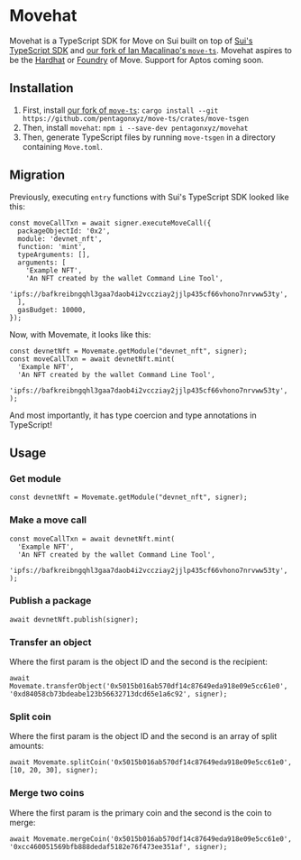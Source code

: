 # Movehat

Movehat is a TypeScript SDK for Move on Sui built on top of [Sui's TypeScript SDK](https://github.com/MystenLabs/sui/tree/main/sdk/typescript) and [our fork of Ian Macalinao's `move-ts`](https://github.com/pentagonxyz/move-ts). Movehat aspires to be the [Hardhat](https://hardhat.org/) or [Foundry](https://github.com/foundry-rs/foundry) of Move. Support for Aptos coming soon.

## Installation

1. First, install [our fork of `move-ts`](`https://github.com/pentagonxyz/move-ts`): `cargo install --git https://github.com/pentagonxyz/move-ts/crates/move-tsgen`
2. Then, install `movehat`: `npm i --save-dev pentagonxyz/movehat`
3. Then, generate TypeScript files by running `move-tsgen` in a directory containing `Move.toml`.

## Migration

Previously, executing `entry` functions with Sui's TypeScript SDK looked like this:

```
const moveCallTxn = await signer.executeMoveCall({
  packageObjectId: '0x2',
  module: 'devnet_nft',
  function: 'mint',
  typeArguments: [],
  arguments: [
    'Example NFT',
    'An NFT created by the wallet Command Line Tool',
    'ipfs://bafkreibngqhl3gaa7daob4i2vccziay2jjlp435cf66vhono7nrvww53ty',
  ],
  gasBudget: 10000,
});
```

Now, with Movemate, it looks like this:

```
const devnetNft = Movemate.getModule("devnet_nft", signer);
const moveCallTxn = await devnetNft.mint(
  'Example NFT',
  'An NFT created by the wallet Command Line Tool',
  'ipfs://bafkreibngqhl3gaa7daob4i2vccziay2jjlp435cf66vhono7nrvww53ty',
);
```

And most importantly, it has type coercion and type annotations in TypeScript!

## Usage

### Get module

```
const devnetNft = Movemate.getModule("devnet_nft", signer);
```

### Make a move call

```
const moveCallTxn = await devnetNft.mint(
  'Example NFT',
  'An NFT created by the wallet Command Line Tool',
  'ipfs://bafkreibngqhl3gaa7daob4i2vccziay2jjlp435cf66vhono7nrvww53ty',
);
```

### Publish a package

```
await devnetNft.publish(signer);
```

### Transfer an object

Where the first param is the object ID and the second is the recipient:

```
await Movemate.transferObject('0x5015b016ab570df14c87649eda918e09e5cc61e0', '0xd84058cb73bdeabe123b56632713dcd65e1a6c92', signer);
```

### Split coin

Where the first param is the object ID and the second is an array of split amounts:

```
await Movemate.splitCoin('0x5015b016ab570df14c87649eda918e09e5cc61e0', [10, 20, 30], signer);
```

### Merge two coins

Where the first param is the primary coin and the second is the coin to merge:

```
await Movemate.mergeCoin('0x5015b016ab570df14c87649eda918e09e5cc61e0', '0xcc460051569bfb888dedaf5182e76f473ee351af', signer);
```
